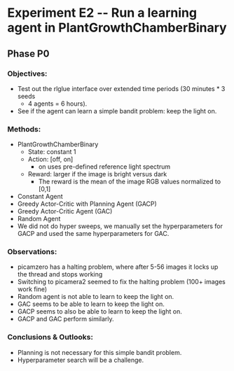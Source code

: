 #  Experiment E2 -- Run a learning agent in PlantGrowthChamberBinary
##  Phase P0
### Objectives:
- Test out the rlglue interface over extended time periods (30 minutes * 3 seeds
  * 4 agents = 6 hours).
- See if the agent can learn a simple bandit problem: keep the light on.
### Methods:
- PlantGrowthChamberBinary
  - State: constant 1
  - Action: [off, on]
    - on uses pre-defined reference light spectrum
  - Reward: larger if the image is bright versus dark
    - The reward is the mean of the image RGB values normalized to [0,1]
- Constant Agent
- Greedy Actor-Critic with Planning Agent (GACP)
- Greedy Actor-Critic Agent (GAC)
- Random Agent
- We did not do hyper sweeps, we manually set the hyperparameters for GACP and used
  the same hyperparameters for GAC.
### Observations:
- picamzero has a halting problem, where after 5-56 images it locks up the
  thread and stops working
- Switching to picamera2 seemed to fix the halting problem (100+ images work fine)
- Random agent is not able to learn to keep the light on.
- GAC seems to be able to learn to keep the light on.
- GACP seems to also be able to learn to keep the light on.
- GACP and GAC perform similarly.
### Conclusions & Outlooks:
- Planning is not necessary for this simple bandit problem.
- Hyperparameter search will be a challenge.
